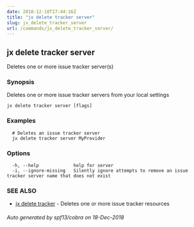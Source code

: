 ```yaml
---
date: 2018-12-18T17:44:16Z
title: "jx delete tracker server"
slug: jx_delete_tracker_server
url: /commands/jx_delete_tracker_server/
---
```

## jx delete tracker server

Deletes one or more issue tracker server(s)

### Synopsis

Deletes one or more issue tracker servers from your local settings

```
jx delete tracker server [flags]
```

### Examples

```
  # Deletes an issue tracker server
  jx delete tracker server MyProvider
```

### Options

```
  -h, --help             help for server
  -i, --ignore-missing   Silently ignore attempts to remove an issue tracker server name that does not exist
```

### SEE ALSO

* [jx delete tracker](/commands/jx_delete_tracker/)	 - Deletes one or more issue tracker resources

###### Auto generated by spf13/cobra on 18-Dec-2018

